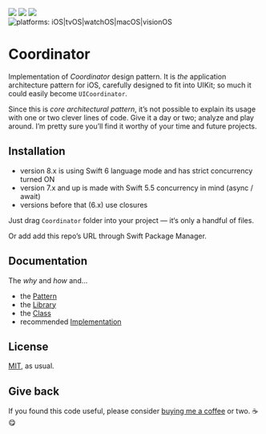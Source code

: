 [![](https://img.shields.io/github/tag/radianttap/Coordinator.svg?label=current)](https://github.com/radianttap/Coordinator/releases)
[![](https://img.shields.io/github/license/radianttap/Coordinator.svg)](https://github.com/radianttap/Coordinator/blob/master/LICENSE)
![](https://img.shields.io/badge/swift-6.0-223344.svg?logo=swift&labelColor=FA7343&logoColor=white)
\
![platforms: iOS|tvOS|watchOS|macOS|visionOS](https://img.shields.io/badge/platform-iOS_15_·_tvOS_15_·_visionOS_1-blue.svg)

# Coordinator

Implementation of _Coordinator_ design pattern. It is *the* application architecture pattern for iOS, carefully designed to fit into UIKit; so much it could easily become `UICoordinator`.

Since this is *core architectural pattern*, it’s not possible to explain its usage with one or two clever lines of code. Give it a day or two; analyze and play around. I’m pretty sure you’ll find it worthy of your time and future projects.

## Installation

- version 8.x is using Swift 6 language mode and has strict concurrency turned ON
- version 7.x and up is made with Swift 5.5 concurrency in mind (async / await)
- versions before that (6.x) use closures

Just drag `Coordinator` folder into your project — it‘s only a handful of files.

Or add add this repo’s URL through Swift Package Manager.

## Documentation

The _why_ and _how_ and...

- the [Pattern](documentation/Pattern.md)
- the [Library](documentation/Library.md)
- the [Class](documentation/Class.md)
- recommended [Implementation](documentation/Implement.md)

## License

[MIT](https://choosealicense.com/licenses/mit/), as usual.

## Give back

If you found this code useful, please consider [buying me a coffee](https://www.buymeacoffee.com/radianttap) or two. ☕️😋
